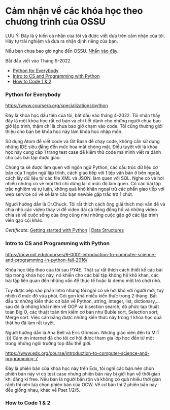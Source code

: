 # Cảm nhận về các khóa học theo chương trình của OSSU
LƯU Ý: Đây là ý kiến cá nhân của tôi và được viết dựa trên cảm nhận của tôi. Hãy tự trải nghiệm và đưa ra nhận định riêng của bạn.

Nếu bạn chưa bao giờ nghe đến OSSU. [Nhấn vào đây](https://github.com/ossu/computer-science/).

Bắt đầu viết vào Tháng 9-2022

- [Python for Everybody](#py4e)
- [Intro to CS and Programming with Python](#mit6001x)
- [How to Code 1 & 2](#how-to-code)

### <a name="py4e"></a> Python for Everybody

https://www.coursera.org/specializations/python

Đây là khóa học đầu tiên của tôi, bắt đầu vào tháng 4-2022. Tôi nhận thấy đây là một khóa học rất cơ bản và chi tiết dành cho những người chưa bao giờ lập trình, thậm chí là chưa bao giờ chạm vào code. Tôi cũng thường giới thiệu cho bạn bè khóa học này làm khóa học nhập môn.

Sử dụng Atom để viết code và Git Bash để chạy code, không cần sử dụng những IDE siêu đẳng đến mức hoa mắt chóng mặt. Điều tuyệt vời là khóa học này cung cấp 1 trang test case để kiểm thử code mà mình viết ra dành cho các bài tập được giao.

Chúng ta sẽ được làm quen với ngôn ngữ Python, các cấu trúc dữ liệu cơ bản của 1 ngôn ngữ lập trình, cách giao tiếp với 1 tệp văn bản ở bên ngoài, cách lấy dữ liệu từ các file XML và JSON, làm quen với SQL. Nghe có vẻ hơi nhiều nhưng có vẻ mọi thứ chỉ dừng lại ở mức độ làm quen. Có các bài tập trắc nghiệm và tự luận, không quá khó khăn ngoại trừ các phần giao tiếp với web service có vẻ sẽ làm các bạn newbie gặp trắc trở 1 chút.

Người hướng dẫn là Dr.Chuck. Tôi rất thích cách ông giải thích mọi vấn đề và chia nhỏ các video thay vì để video dài cả tiếng đồng hồ và những video chia sẻ về cuộc sống của ông cũng như những cuộc gặp gỡ các lập trình viên gạo cội khác.

*Certificate:*
[Getting started with Python](https://coursera.org/share/0bdf1dcc229a6697592cfc3b41998724) | 
[Data Structures](https://coursera.org/share/f7da5fe1ded1c6482b8de057cbebe5c9)

### <a name="mit6001x"></a> Intro to CS and Programming with Python

https://ocw.mit.edu/courses/6-0001-introduction-to-computer-science-and-programming-in-python-fall-2016/

Khóa học tiếp theo của tôi sau PY4E. Thật sự rất thích cách thiết kế các bài tập trong khóa học này, nó khiến cho các bài tập không hề khô khan, các bài tập liên quan đến những vấn đề thực tế hoặc là demo một trò chơi nhỏ. 

Tuy được xếp vào phần Intro nhưng tôi nghĩ có vẻ hơi khó với người mới, tuy nhiên ở mức độ vừa phải. Gói gọn khá nhiều kiến thức trong 2 tháng. Bắt đầu từ những kiến thức cơ bản về Python, string, integer, list, dictionary,... sau đó là những khái niệm về OOP và bisection search, độ phức tạp thuật toán Big O, các thuật toán tìm kiếm cơ bản như Buble sort, Selection sort, Merge sort. Việc cân bằng được những kiến thức này trong 1 khóa học quả thật họ đã làm rất tuyệt.

Người hướng dẫn là Ana Bell và Eric Grimson. Những giáo viên đến từ MIT :))) Cảm ơn internet đã cho tôi cơ hội được tham gia lớp học đến từ một trong những ngôi trường top đầu thế giới.

https://www.edx.org/course/introduction-to-computer-science-and-programming-7

Đây là phiên bản của khóa học này trên Edx, tôi nghĩ các bạn nên chọn phiên bản này vì có test case nhưng phiên bản này bị giới hạn về thời gian khi đăng kí free. Nếu bạn là người bận rộn và không có quá nhiều thời gian rảnh thì nên lựa chọn phiên bản của OCW. Về cơ bản thì 2 phiên bản này đều giống nhau, khác về Pset 1/2/5. 

### <a name="how-to-code"></a> How to Code 1 & 2
